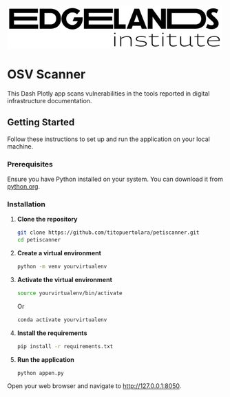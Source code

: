 ![App Screenshot](https://github.com/titopuertolara/petiscanner/blob/main/assets/logo.png)
# OSV Scanner

This Dash Plotly app scans vulnerabilities in the tools reported in digital infrastructure documentation.

## Getting Started

Follow these instructions to set up and run the application on your local machine.

### Prerequisites

Ensure you have Python installed on your system. You can download it from [python.org](https://www.python.org/).

### Installation

1. **Clone the repository**

   ```bash
   git clone https://github.com/titopuertolara/petiscanner.git
   cd petiscanner

2. **Create a virtual environment**
   ```bash
   python -m venv yourvirtualenv

3. **Activate the virtual environment**
   ```bash
   source yourvirtualenv/bin/activate
   ```
   Or

   ```bash
   conda activate yourvirtualenv      

4. **Install the requirements**
   ```bash
   pip install -r requirements.txt

5. **Run the application**
   ```bash
   python appen.py


Open your web browser and navigate to http://127.0.0.1:8050.



   
   


